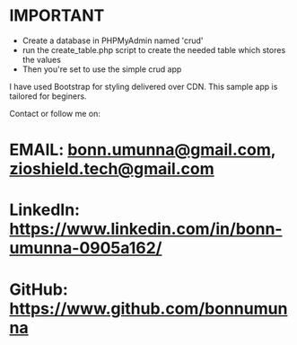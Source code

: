 # IMPORTANT
- Create a database in PHPMyAdmin named 'crud'
- run the create_table.php script to create the needed table which stores the values
- Then you're set to use the simple crud app

I have used Bootstrap for styling delivered over CDN. This sample app is tailored for beginers.

Contact or follow me on:
# EMAIL: bonn.umunna@gmail.com, zioshield.tech@gmail.com
# LinkedIn: https://www.linkedin.com/in/bonn-umunna-0905a162/
# GitHub: https://www.github.com/bonnumunna
